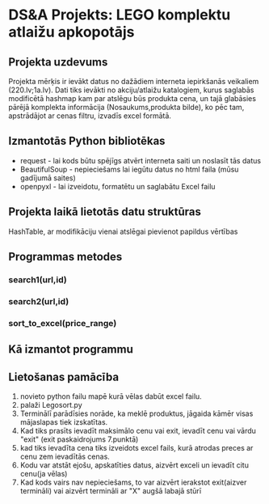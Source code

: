 # DS&A Projekts: LEGO komplektu atlaižu apkopotājs
## Projekta uzdevums
Projekta mērķis ir ievākt datus no dažādiem interneta iepirkšanās veikaliem (220.lv;1a.lv). Dati tiks ievākti no akciju/atlaižu katalogiem, kurus saglabās modificētā hashmap kam par atslēgu būs produkta cena, un tajā glabāsies pārējā komplekta informācija (Nosaukums,produkta bilde), ko pēc tam, apstrādājot ar cenas filtru, 
izvadīs excel formātā.

## Izmantotās Python bibliotēkas
* request - lai kods būtu spējīgs atvērt interneta saiti un noslasīt tās datus
* BeautifulSoup - nepieciešams lai iegūtu datus no html faila (mūsu gadījumā saites)
* openpyxl - lai izveidotu, formatētu un saglabātu Excel failu

## Projekta laikā lietotās datu struktūras
HashTable, ar modifikāciju vienai atslēgai pievienot papildus vērtības

## Programmas metodes
### search1(url,id)

### search2(url,id)

### sort_to_excel(price_range)

## Kā izmantot programmu


## Lietošanas pamācība
1. novieto python failu mapē kurā vēlas dabūt excel failu.
2. palaži Legosort.py
3. Terminālī parādīsies norāde, ka meklē produktus, jāgaida kāmēr visas mājaslapas tiek izskatītas.
4. Kad tiks prasīts ievadīt maksimālo cenu vai exit, ievadīt cenu vai vārdu "exit" (exit paskaidrojums 7.punktā)
5. kad tiks ievadīta cena tiks izveidots excel fails, kurā atrodas preces ar cenu zem ievadītās cenas.
6. Kodu var atstāt ejošu, apskatīties datus, aizvērt exceli un ievadīt citu cenu(ja vēlas)
7. Kad kods vairs nav nepieciešams, to var aizvērt ierakstot exit(aizver termināli) vai aizvērt termināli ar "X" augšā labajā stūrī
